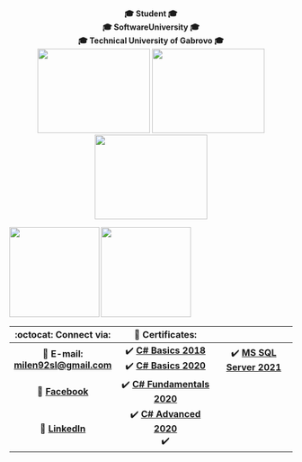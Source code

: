 <!-- Top text and gifs -->
<p align="center">
   <b>🎓 Student 🎓<br>🎓 SoftwareUniversity 🎓<br>🎓 Technical University of Gabrovo 🎓
   <br>
   <img width="200" height="150" src="https://media.giphy.com/media/MeJgB3yMMwIaHmKD4z/giphy.gif">
   <img width="200" height="150" src="https://media1.tenor.com/images/cd37fa49c983ac905df0016fd5b6a2ee/tenor.gif">
   <img width="200" height="150" src="https://media.giphy.com/media/MeJgB3yMMwIaHmKD4z/giphy.gif">
</p>

<!-- Statistics -->
<div>
  <img height="160" align="left" src="https://github-readme-stats.vercel.app/api?username=milen92sl&count_private=true&true&hide=issues&show_icons=true" />
  <img height="160" src="https://github-readme-stats.vercel.app/api/top-langs/?username=milen92sl&layout=compact" />
</div>

<!-- Table of content -->
| :octocat: Connect via: | :scroll: Certificates: | |
| :-: | :-: | :-: |
| :e-mail: **E-mail:**<br/>**milen92sl@gmail.com**| :heavy_check_mark: [**C# Basics 2018**](https://softuni.bg/certificates/details/74121/7b4ee2b9)<br/>:heavy_check_mark: [**C# Basics 2020**](https://softuni.bg/certificates/details/74121/7b4ee2b9)| :heavy_check_mark: [**MS SQL Server 2021**](https://softuni.bg/certificates/details/97896/3e2b77a7) |
| :blue_book: [**Facebook**](https://www.facebook.com/tyzara92/)| :heavy_check_mark: [**C# Fundamentals 2020**](https://softuni.bg/certificates/details/97193/cf8c04fd)| |
| 💼 [**LinkedIn**](https://www.linkedin.com/in/milen-ivanov-648b04184/)| :heavy_check_mark: [**C# Advanced 2020**](https://softuni.bg/certificates/details/86634/f04ccd31)<br/>:heavy_check_mark: | 
